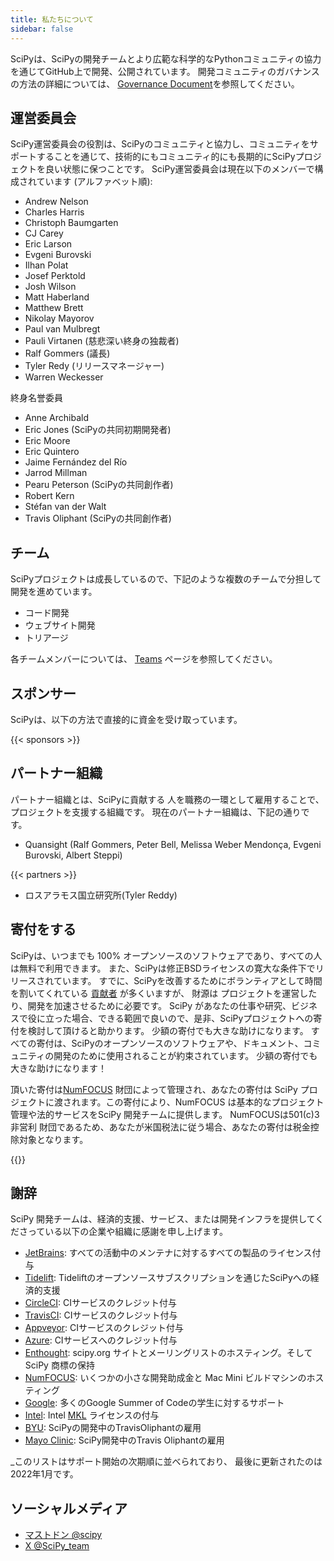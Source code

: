 ```yaml
---
title: 私たちについて
sidebar: false
---
```


SciPyは、SciPyの開発チームとより広範な科学的なPythonコミュニティの協力を通じてGitHub上で開発、公開されています。 開発コミュニティのガバナンスの方法の詳細については、
[Governance Document](https://docs.scipy.org/doc/scipy/dev/governance.html)を参照してください。

## 運営委員会

SciPy運営委員会の役割は、SciPyのコミュニティと協力し、コミュニティをサポートすることを通じて、技術的にもコミュニティ的にも長期的にSciPyプロジェクトを良い状態に保つことです。 SciPy運営委員会は現在以下のメンバーで構成されています (アルファベット順):

- Andrew Nelson
- Charles Harris
- Christoph Baumgarten
- CJ Carey
- Eric Larson
- Evgeni Burovski
- Ilhan Polat
- Josef Perktold
- Josh Wilson
- Matt Haberland
- Matthew Brett
- Nikolay Mayorov
- Paul van Mulbregt
- Pauli Virtanen (慈悲深い終身の独裁者)
- Ralf Gommers (議長)
- Tyler Redy (リリースマネージャー)
- Warren Weckesser

終身名誉委員

- Anne Archibald
- Eric Jones (SciPyの共同初期開発者)
- Eric Moore
- Eric Quintero
- Jaime Fernández del Río
- Jarrod Millman
- Pearu Peterson (SciPyの共同創作者)
- Robert Kern
- Stéfan van der Walt
- Travis Oliphant (SciPyの共同創作者)

## チーム

SciPyプロジェクトは成長しているので、下記のような複数のチームで分担して開発を進めています。

- コード開発
- ウェブサイト開発
- トリアージ

各チームメンバーについては、 [Teams](/teams) ページを参照してください。

## スポンサー

SciPyは、以下の方法で直接的に資金を受け取っています。

{{< sponsors >}}

## パートナー組織

パートナー組織とは、SciPyに貢献する
人を職務の一環として雇用することで、プロジェクトを支援する組織です。 現在のパートナー組織は、下記の通りです。

- Quansight (Ralf Gommers, Peter Bell, Melissa Weber Mendonça,
  Evgeni Burovski, Albert Steppi)

{{< partners >}}

- ロスアラモス国立研究所(Tyler Reddy)

## 寄付をする

SciPyは、いつまでも 100% オープンソースのソフトウェアであり、すべての人は無料で利用できます。
また、SciPyは修正BSDライセンスの寛大な条件下でリリースされています。 すでに、SciPyを改善するためにボランティアとして時間を割いてくれている
[貢献者](https://github.com/scipy/scipy/graphs/contributors)
が多くいますが、 財源は
プロジェクトを運営したり、開発を加速させるために必要です。 SciPy があなたの仕事や研究、ビジネスで役に立った場合、できる範囲で良いので、是非、SciPyプロジェクトへの寄付を検討して頂けると助かります。 少額の寄付でも大きな助けになります。 すべての寄付は、SciPyのオープンソースのソフトウェアや、ドキュメント、コミュニティの開発のために使用されることが約束されています。 少額の寄付でも大きな助けになります！

頂いた寄付は[NumFOCUS](https://numfocus.org) 財団によって管理され、あなたの寄付は SciPy プロジェクトに渡されます。この寄付により、NumFOCUS は基本的なプロジェクト管理や法的サービスをSciPy 開発チームに提供します。 NumFOCUSは501(c)3非営利
財団であるため、あなたが米国税法に従う場合、あなたの寄付は税金控除対象となります。

{{<opencollective>}}

## 謝辞

SciPy 開発チームは、経済的支援、サービス、または開発インフラを提供してくださっている以下の企業や組織に感謝を申し上げます。

- [JetBrains](https://jb.gg/OpenSourceSupport): すべての活動中のメンテナに対するすべての製品のライセンス付与
- [Tidelift](https://tidelift.com/subscription/pkg/pypi-scipy?utm_source=pypi-scipy&utm_medium=referral&utm_campaign=readme):
  Tideliftのオープンソースサブスクリプションを通じたSciPyへの経済的支援
- [CircleCI](https://circleci.com): CIサービスのクレジット付与
- [TravisCI](https://travis-ci.com): CIサービスのクレジット付与
- [Appveyor](https://ci.appveyor.com): CIサービスのクレジット付与
- [Azure](https://dev.azure.com): CIサービスへのクレジット付与
- [Enthought](https://www.enthought.com): scipy.org サイトとメーリングリストのホスティング。そしてSciPy 商標の保持
- [NumFOCUS](https://numfocus.org): いくつかの小さな開発助成金と Mac Mini ビルドマシンのホスティング
- [Google](https://google.com): 多くのGoogle Summer of Codeの学生に対するサポート
- [Intel](https://www.intel.com): Intel
  [MKL](https://software.intel.com/en-us/intel-mkl/) ライセンスの付与
- [BYU](https://www.byu.edu): SciPyの開発中のTravisOliphantの雇用
- [Mayo Clinic](https://www.mayoclinic.org): SciPy開発中のTravis Oliphantの雇用

\_このリストはサポート開始の次期順に並べられており、
最後に更新されたのは2022年1月です。

<a name="social-media"></a>

## ソーシャルメディア

- [マストドン @scipy](https://mastodon.social/@scipy@fosstodon.org)
- [X @SciPy_team](https://x.com/scipy_team)
